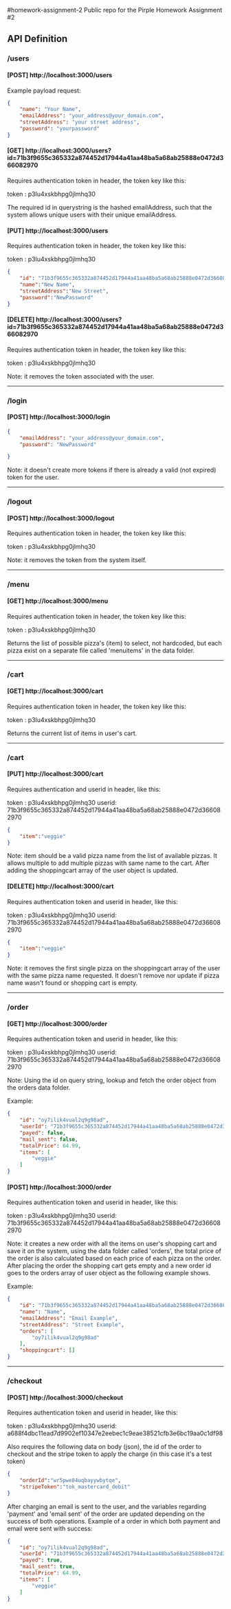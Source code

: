 #homework-assignment-2
Public repo for the Pirple Homework Assignment #2

## API Definition

### /users

#### [POST]  http://localhost:3000/users


Example payload request:

```json
{
    "name": "Your Name",
    "emailAddress": "your_address@your_domain.com",
    "streetAddress": "your street address",
    "password": "yourpassword"
}
```


#### [GET]  http://localhost:3000/users?id=71b3f9655c365332a874452d17944a41aa48ba5a68ab25888e0472d366082970

Requires authentication token in header, the token key like this:

token : p3lu4xskbhpg0jlmhq30

The required id in querystring is the hashed emailAddress, such that the system allows unique users with their unique emailAddress.


#### [PUT]  http://localhost:3000/users

Requires authentication token in header, the token key like this:

token : p3lu4xskbhpg0jlmhq30

```json
{
	"id": "71b3f9655c365332a874452d17944a41aa48ba5a68ab25888e0472d366082970",    //required 
	"name":"New Name",
	"streetAddress":"New Street",
	"password":"NewPassword"
}
```

#### [DELETE] http://localhost:3000/users?id=71b3f9655c365332a874452d17944a41aa48ba5a68ab25888e0472d366082970

Requires authentication token in header, the token key like this:

token : p3lu4xskbhpg0jlmhq30

Note: it removes the token associated with the user.


______________________________________________________________________________________________________________



### /login

#### [POST]  http://localhost:3000/login

```json
{
	"emailAddress": "your_address@your_domain.com",
	"password": "NewPassword"

}
```

Note: it doesn't create more tokens if there is already a valid (not expired) token for the user.


______________________________________________________________________________________________________________



### /logout

#### [POST]  http://localhost:3000/logout

Requires authentication token in header, the token key like this:

token : p3lu4xskbhpg0jlmhq30

Note: it removes the token from the system itself.


______________________________________________________________________________________________________________



### /menu

#### [GET] http://localhost:3000/menu

Requires authentication token in header, the token key like this:

token : p3lu4xskbhpg0jlmhq30

Returns the list of possible pizza's (item) to select, not hardcoded, but each pizza exist on a separate file called 'menuitems' in the data folder.


______________________________________________________________________________________________________________



### /cart

#### [GET] http://localhost:3000/cart

Requires authentication token in header, the token key like this:

token : p3lu4xskbhpg0jlmhq30

Returns the current list of items in user's cart.


______________________________________________________________________________________________________________



### /cart

#### [PUT] http://localhost:3000/cart


Requires authentication and userid in header, like this:

token : p3lu4xskbhpg0jlmhq30
userid: 71b3f9655c365332a874452d17944a41aa48ba5a68ab25888e0472d366082970

```json
{
	"item":"veggie"
}
```

Note: item should be a valid pizza name from the list of available pizzas. It allows multiple to add multiple pizzas with same name to the cart. After adding the shoppingcart array of the user object is updated.


#### [DELETE] http://localhost:3000/cart

Requires authentication token and userid in header, like this:

token : p3lu4xskbhpg0jlmhq30
userid: 71b3f9655c365332a874452d17944a41aa48ba5a68ab25888e0472d366082970

```json
{
	"item":"veggie"
}
```

Note: it removes the first single pizza on the shoppingcart array of the user with the same pizza name requested. It doesn't remove nor update if pizza name wasn't found or shopping cart is empty.


______________________________________________________________________________________________________________



### /order

#### [GET] http://localhost:3000/order

Requires authentication token and userid in header, like this:

token : p3lu4xskbhpg0jlmhq30
userid: 71b3f9655c365332a874452d17944a41aa48ba5a68ab25888e0472d366082970


Note: Using the id on query string, lookup and fetch the order object from the orders data folder.

Example:
```json
{
    "id": "oy7ilik4vual2q9g98ad",
    "userId": "71b3f9655c365332a874452d17944a41aa48ba5a68ab25888e0472d366082970",
    "payed": false,
    "mail_sent": false,
    "totalPrice": 64.99,
    "items": [
        "veggie"
    ]
}
```


#### [POST] http://localhost:3000/order

Requires authentication token and userid in header, like this:

token : p3lu4xskbhpg0jlmhq30
userid: 71b3f9655c365332a874452d17944a41aa48ba5a68ab25888e0472d366082970


Note: it creates a new order with all the items on user's shopping cart and save it on the system, using the data folder called 'orders', the total price of the order is also calculated based on each price of each pizza on the order.
After placing the order the shopping cart gets empty and a new order id goes to the orders array of user object as the following example shows.

Example:
```json
{
    "id": "71b3f9655c365332a874452d17944a41aa48ba5a68ab25888e0472d366082970",
    "name": "Name",
    "emailAddress": "Email Example",
    "streetAddress": "Street Example",
    "orders": [
        "oy7ilik4vual2q9g98ad"
    ],
    "shoppingcart": []
}
```

______________________________________________________________________________________________________________



### /checkout

#### [POST] http://localhost:3000/checkout

Requires authentication token and userid in header, like this:

token : p3lu4xskbhpg0jlmhq30
userid: a688f4dbc11ead7d9902ef10347e2eebec1c9eae38521cfb3e6bc19aa0c1df98

Also requires the following data on body (json), the id of the order to checkout and the stripe token to apply the charge (in this case it's a test token)
```json
{
	"orderId":"wr5pwe84uqbayywbytqe",
	"stripeToken":"tok_mastercard_debit"
}
```

After charging an email is sent to the user, and the variables regarding 'payment' and 'email sent' of the order are updated depending on the success of both operations.
Example of a order in which both payment and email were sent with success:

```json
{
    "id": "oy7ilik4vual2q9g98ad",
    "userId": "71b3f9655c365332a874452d17944a41aa48ba5a68ab25888e0472d366082970",
    "payed": true,
    "mail_sent": true,
    "totalPrice": 64.99,
    "items": [
        "veggie"
    ]
}
```





